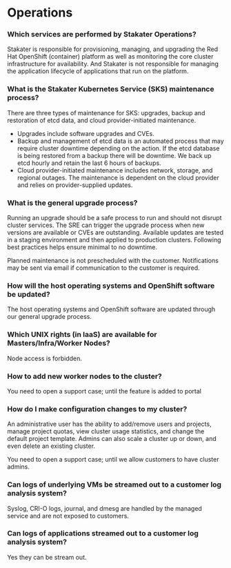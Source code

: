 # Operations

### Which services are performed by Stakater Operations?

Stakater is responsible for provisioning, managing, and upgrading the Red Hat OpenShift (container) platform as well as monitoring the core cluster infrastructure for availability. And Stakater is not responsible for managing the application lifecycle of applications that run on the platform.

### What is the Stakater Kubernetes Service (SKS) maintenance process?

There are three types of maintenance for SKS: upgrades, backup and restoration of etcd data, and cloud provider-initiated maintenance.

- Upgrades include software upgrades and CVEs.
- Backup and management of etcd data is an automated process that may require cluster downtime depending on the action. If the etcd database is being restored from a backup there will be downtime. We back up etcd hourly and retain the last 6 hours of backups.
- Cloud provider-initiated maintenance includes network, storage, and regional outages. The maintenance is dependent on the cloud provider and relies on provider-supplied updates.

### What is the general upgrade process?

Running an upgrade should be a safe process to run and should not disrupt cluster services. The SRE can trigger the upgrade process when new versions are available or CVEs are outstanding. Available updates are tested in a staging environment and then applied to production clusters. Following best practices helps ensure minimal to no downtime. 

Planned maintenance is not prescheduled with the customer. Notifications may be sent via email if communication to the customer is required.

### How will the host operating systems and OpenShift software be updated?

The host operating systems and OpenShift software are updated through our general upgrade process.

### Which UNIX rights (in IaaS) are available for Masters/Infra/Worker Nodes?

Node access is forbidden.

### How to add new worker nodes to the cluster?

You need to open a support case; until the feature is added to portal

### How do I make configuration changes to my cluster?

An administrative user has the ability to add/remove users and projects, manage project quotas, view cluster usage statistics, and change the default project template. Admins can also scale a cluster up or down, and even delete an existing cluster.

You need to open a support case; until we allow customers to have cluster admins.

### Can logs of underlying VMs be streamed out to a customer log analysis system?

Syslog, CRI-O logs, journal, and dmesg are handled by the managed service and are not exposed to customers.

### Can logs of applications streamed out to a customer log analysis system?

Yes they can be stream out.
